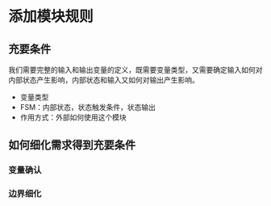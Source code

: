 # 添加模块规则

## 充要条件

我们需要完整的输入和输出变量的定义，既需要变量类型，又需要确定输入如何对内部状态产生影响，内部状态和输入又如何对输出产生影响。

- 变量类型
- FSM：内部状态，状态触发条件，状态输出
- 作用方式：外部如何使用这个模块

## 如何细化需求得到充要条件

### 变量确认



### 边界细化




